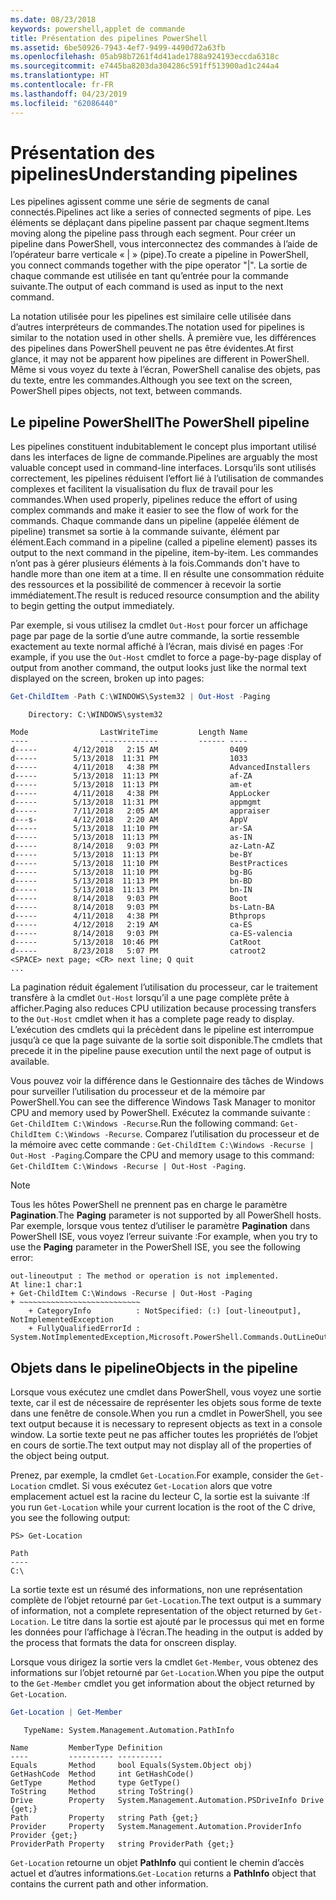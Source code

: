 ```yaml
---
ms.date: 08/23/2018
keywords: powershell,applet de commande
title: Présentation des pipelines PowerShell
ms.assetid: 6be50926-7943-4ef7-9499-4490d72a63fb
ms.openlocfilehash: 05ab98b7261f4d41ade1788a924193eccda6318c
ms.sourcegitcommit: e7445ba8203da304286c591ff513900ad1c244a4
ms.translationtype: HT
ms.contentlocale: fr-FR
ms.lasthandoff: 04/23/2019
ms.locfileid: "62086440"
---
```

# <a name="understanding-pipelines"></a><span data-ttu-id="c52c0-103">Présentation des pipelines</span><span class="sxs-lookup"><span data-stu-id="c52c0-103">Understanding pipelines</span></span>

<span data-ttu-id="c52c0-104">Les pipelines agissent comme une série de segments de canal connectés.</span><span class="sxs-lookup"><span data-stu-id="c52c0-104">Pipelines act like a series of connected segments of pipe.</span></span> <span data-ttu-id="c52c0-105">Les éléments se déplaçant dans pipeline passent par chaque segment.</span><span class="sxs-lookup"><span data-stu-id="c52c0-105">Items moving along the pipeline pass through each segment.</span></span> <span data-ttu-id="c52c0-106">Pour créer un pipeline dans PowerShell, vous interconnectez des commandes à l’aide de l’opérateur barre verticale « | » (pipe).</span><span class="sxs-lookup"><span data-stu-id="c52c0-106">To create a pipeline in PowerShell, you connect commands together with the pipe operator "|".</span></span> <span data-ttu-id="c52c0-107">La sortie de chaque commande est utilisée en tant qu’entrée pour la commande suivante.</span><span class="sxs-lookup"><span data-stu-id="c52c0-107">The output of each command is used as input to the next command.</span></span>

<span data-ttu-id="c52c0-108">La notation utilisée pour les pipelines est similaire celle utilisée dans d’autres interpréteurs de commandes.</span><span class="sxs-lookup"><span data-stu-id="c52c0-108">The notation used for pipelines is similar to the notation used in other shells.</span></span> <span data-ttu-id="c52c0-109">À première vue, les différences des pipelines dans PowerShell peuvent ne pas être évidentes.</span><span class="sxs-lookup"><span data-stu-id="c52c0-109">At first glance, it may not be apparent how pipelines are different in PowerShell.</span></span> <span data-ttu-id="c52c0-110">Même si vous voyez du texte à l’écran, PowerShell canalise des objets, pas du texte, entre les commandes.</span><span class="sxs-lookup"><span data-stu-id="c52c0-110">Although you see text on the screen, PowerShell pipes objects, not text, between commands.</span></span>

## <a name="the-powershell-pipeline"></a><span data-ttu-id="c52c0-111">Le pipeline PowerShell</span><span class="sxs-lookup"><span data-stu-id="c52c0-111">The PowerShell pipeline</span></span>

<span data-ttu-id="c52c0-112">Les pipelines constituent indubitablement le concept plus important utilisé dans les interfaces de ligne de commande.</span><span class="sxs-lookup"><span data-stu-id="c52c0-112">Pipelines are arguably the most valuable concept used in command-line interfaces.</span></span> <span data-ttu-id="c52c0-113">Lorsqu’ils sont utilisés correctement, les pipelines réduisent l’effort lié à l’utilisation de commandes complexes et facilitent la visualisation du flux de travail pour les commandes.</span><span class="sxs-lookup"><span data-stu-id="c52c0-113">When used properly, pipelines reduce the effort of using complex commands and make it easier to see the flow of work for the commands.</span></span> <span data-ttu-id="c52c0-114">Chaque commande dans un pipeline (appelée élément de pipeline) transmet sa sortie à la commande suivante, élément par élément.</span><span class="sxs-lookup"><span data-stu-id="c52c0-114">Each command in a pipeline (called a pipeline element) passes its output to the next command in the pipeline, item-by-item.</span></span> <span data-ttu-id="c52c0-115">Les commandes n’ont pas à gérer plusieurs éléments à la fois.</span><span class="sxs-lookup"><span data-stu-id="c52c0-115">Commands don't have to handle more than one item at a time.</span></span> <span data-ttu-id="c52c0-116">Il en résulte une consommation réduite des ressources et la possibilité de commencer à recevoir la sortie immédiatement.</span><span class="sxs-lookup"><span data-stu-id="c52c0-116">The result is reduced resource consumption and the ability to begin getting the output immediately.</span></span>

<span data-ttu-id="c52c0-117">Par exemple, si vous utilisez la cmdlet `Out-Host` pour forcer un affichage page par page de la sortie d’une autre commande, la sortie ressemble exactement au texte normal affiché à l’écran, mais divisé en pages :</span><span class="sxs-lookup"><span data-stu-id="c52c0-117">For example, if you use the `Out-Host` cmdlet to force a page-by-page display of output from another command, the output looks just like the normal text displayed on the screen, broken up into pages:</span></span>

```powershell
Get-ChildItem -Path C:\WINDOWS\System32 | Out-Host -Paging
```

```Output
    Directory: C:\WINDOWS\system32

Mode                LastWriteTime         Length Name
----                -------------         ------ ----
d-----        4/12/2018   2:15 AM                0409
d-----        5/13/2018  11:31 PM                1033
d-----        4/11/2018   4:38 PM                AdvancedInstallers
d-----        5/13/2018  11:13 PM                af-ZA
d-----        5/13/2018  11:13 PM                am-et
d-----        4/11/2018   4:38 PM                AppLocker
d-----        5/13/2018  11:31 PM                appmgmt
d-----        7/11/2018   2:05 AM                appraiser
d---s-        4/12/2018   2:20 AM                AppV
d-----        5/13/2018  11:10 PM                ar-SA
d-----        5/13/2018  11:13 PM                as-IN
d-----        8/14/2018   9:03 PM                az-Latn-AZ
d-----        5/13/2018  11:13 PM                be-BY
d-----        5/13/2018  11:10 PM                BestPractices
d-----        5/13/2018  11:10 PM                bg-BG
d-----        5/13/2018  11:13 PM                bn-BD
d-----        5/13/2018  11:13 PM                bn-IN
d-----        8/14/2018   9:03 PM                Boot
d-----        8/14/2018   9:03 PM                bs-Latn-BA
d-----        4/11/2018   4:38 PM                Bthprops
d-----        4/12/2018   2:19 AM                ca-ES
d-----        8/14/2018   9:03 PM                ca-ES-valencia
d-----        5/13/2018  10:46 PM                CatRoot
d-----        8/23/2018   5:07 PM                catroot2
<SPACE> next page; <CR> next line; Q quit
...
```

<span data-ttu-id="c52c0-118">La pagination réduit également l’utilisation du processeur, car le traitement transfère à la cmdlet `Out-Host` lorsqu’il a une page complète prête à afficher.</span><span class="sxs-lookup"><span data-stu-id="c52c0-118">Paging also reduces CPU utilization because processing transfers to the `Out-Host` cmdlet when it has a complete page ready to display.</span></span> <span data-ttu-id="c52c0-119">L’exécution des cmdlets qui la précèdent dans le pipeline est interrompue jusqu’à ce que la page suivante de la sortie soit disponible.</span><span class="sxs-lookup"><span data-stu-id="c52c0-119">The cmdlets that precede it in the pipeline pause execution until the next page of output is available.</span></span>

<span data-ttu-id="c52c0-120">Vous pouvez voir la différence dans le Gestionnaire des tâches de Windows pour surveiller l’utilisation du processeur et de la mémoire par PowerShell.</span><span class="sxs-lookup"><span data-stu-id="c52c0-120">You can see the difference Windows Task Manager to monitor CPU and memory used by PowerShell.</span></span> <span data-ttu-id="c52c0-121">Exécutez la commande suivante : `Get-ChildItem C:\Windows -Recurse`.</span><span class="sxs-lookup"><span data-stu-id="c52c0-121">Run the following command: `Get-ChildItem C:\Windows -Recurse`.</span></span> <span data-ttu-id="c52c0-122">Comparez l’utilisation du processeur et de la mémoire avec cette commande : `Get-ChildItem C:\Windows -Recurse | Out-Host -Paging`.</span><span class="sxs-lookup"><span data-stu-id="c52c0-122">Compare the CPU and memory usage to this command: `Get-ChildItem C:\Windows -Recurse | Out-Host -Paging`.</span></span>

> [!NOTE]
> <span data-ttu-id="c52c0-123">Tous les hôtes PowerShell ne prennent pas en charge le paramètre **Pagination**.</span><span class="sxs-lookup"><span data-stu-id="c52c0-123">The **Paging** parameter is not supported by all PowerShell hosts.</span></span> <span data-ttu-id="c52c0-124">Par exemple, lorsque vous tentez d’utiliser le paramètre **Pagination** dans PowerShell ISE, vous voyez l’erreur suivante :</span><span class="sxs-lookup"><span data-stu-id="c52c0-124">For example, when you try to use the **Paging** parameter in the PowerShell ISE, you see the following error:</span></span>
>
> ```Output
> out-lineoutput : The method or operation is not implemented.
> At line:1 char:1
> + Get-ChildItem C:\Windows -Recurse | Out-Host -Paging
> + ~~~~~~~~~~~~~~~~~~~~~~~~~~~
>     + CategoryInfo          : NotSpecified: (:) [out-lineoutput], NotImplementedException
>     + FullyQualifiedErrorId : System.NotImplementedException,Microsoft.PowerShell.Commands.OutLineOutputCommand
> ```

## <a name="objects-in-the-pipeline"></a><span data-ttu-id="c52c0-125">Objets dans le pipeline</span><span class="sxs-lookup"><span data-stu-id="c52c0-125">Objects in the pipeline</span></span>

<span data-ttu-id="c52c0-126">Lorsque vous exécutez une cmdlet dans PowerShell, vous voyez une sortie texte, car il est de nécessaire de représenter les objets sous forme de texte dans une fenêtre de console.</span><span class="sxs-lookup"><span data-stu-id="c52c0-126">When you run a cmdlet in PowerShell, you see text output because it is necessary to represent objects as text in a console window.</span></span> <span data-ttu-id="c52c0-127">La sortie texte peut ne pas afficher toutes les propriétés de l’objet en cours de sortie.</span><span class="sxs-lookup"><span data-stu-id="c52c0-127">The text output may not display all of the properties of the object being output.</span></span>

<span data-ttu-id="c52c0-128">Prenez, par exemple, la cmdlet `Get-Location`.</span><span class="sxs-lookup"><span data-stu-id="c52c0-128">For example, consider the `Get-Location` cmdlet.</span></span> <span data-ttu-id="c52c0-129">Si vous exécutez `Get-Location` alors que votre emplacement actuel est la racine du lecteur C, la sortie est la suivante :</span><span class="sxs-lookup"><span data-stu-id="c52c0-129">If you run `Get-Location` while your current location is the root of the C drive, you see the following output:</span></span>

```
PS> Get-Location

Path
----
C:\
```

<span data-ttu-id="c52c0-130">La sortie texte est un résumé des informations, non une représentation complète de l’objet retourné par `Get-Location`.</span><span class="sxs-lookup"><span data-stu-id="c52c0-130">The text output is a summary of information, not a complete representation of the object returned by `Get-Location`.</span></span> <span data-ttu-id="c52c0-131">Le titre dans la sortie est ajouté par le processus qui met en forme les données pour l’affichage à l’écran.</span><span class="sxs-lookup"><span data-stu-id="c52c0-131">The heading in the output is added by the process that formats the data for onscreen display.</span></span>

<span data-ttu-id="c52c0-132">Lorsque vous dirigez la sortie vers la cmdlet `Get-Member`, vous obtenez des informations sur l’objet retourné par `Get-Location`.</span><span class="sxs-lookup"><span data-stu-id="c52c0-132">When you pipe the output to the `Get-Member` cmdlet you get information about the object returned by `Get-Location`.</span></span>

```powershell
Get-Location | Get-Member
```

```Output
   TypeName: System.Management.Automation.PathInfo

Name         MemberType Definition
----         ---------- ----------
Equals       Method     bool Equals(System.Object obj)
GetHashCode  Method     int GetHashCode()
GetType      Method     type GetType()
ToString     Method     string ToString()
Drive        Property   System.Management.Automation.PSDriveInfo Drive {get;}
Path         Property   string Path {get;}
Provider     Property   System.Management.Automation.ProviderInfo Provider {get;}
ProviderPath Property   string ProviderPath {get;}
```

<span data-ttu-id="c52c0-133">`Get-Location` retourne un objet **PathInfo** qui contient le chemin d’accès actuel et d’autres informations.</span><span class="sxs-lookup"><span data-stu-id="c52c0-133">`Get-Location` returns a **PathInfo** object that contains the current path and other information.</span></span>
